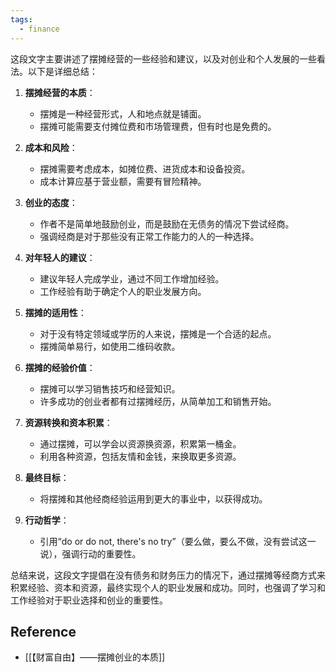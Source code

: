 ```yaml
---
tags:
  - finance
---
```



这段文字主要讲述了摆摊经营的一些经验和建议，以及对创业和个人发展的一些看法。以下是详细总结：

1. **摆摊经营的本质**：
   - 摆摊是一种经营形式，人和地点就是铺面。
   - 摆摊可能需要支付摊位费和市场管理费，但有时也是免费的。

2. **成本和风险**：
   - 摆摊需要考虑成本，如摊位费、进货成本和设备投资。
   - 成本计算应基于营业额，需要有冒险精神。

3. **创业的态度**：
   - 作者不是简单地鼓励创业，而是鼓励在无债务的情况下尝试经商。
   - 强调经商是对于那些没有正常工作能力的人的一种选择。

4. **对年轻人的建议**：
   - 建议年轻人完成学业，通过不同工作增加经验。
   - 工作经验有助于确定个人的职业发展方向。

5. **摆摊的适用性**：
   - 对于没有特定领域或学历的人来说，摆摊是一个合适的起点。
   - 摆摊简单易行，如使用二维码收款。

6. **摆摊的经验价值**：
   - 摆摊可以学习销售技巧和经营知识。
   - 许多成功的创业者都有过摆摊经历，从简单加工和销售开始。

7. **资源转换和资本积累**：
   - 通过摆摊，可以学会以资源换资源，积累第一桶金。
   - 利用各种资源，包括友情和金钱，来换取更多资源。

8. **最终目标**：
   - 将摆摊和其他经商经验运用到更大的事业中，以获得成功。

9. **行动哲学**：
   - 引用“do or do not, there's no try”（要么做，要么不做，没有尝试这一说），强调行动的重要性。

总结来说，这段文字提倡在没有债务和财务压力的情况下，通过摆摊等经商方式来积累经验、资本和资源，最终实现个人的职业发展和成功。同时，也强调了学习和工作经验对于职业选择和创业的重要性。


## Reference
- [[【财富自由】——摆摊创业的本质]]